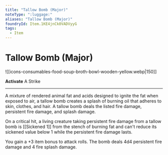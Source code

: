 ```yaml
---
title: "Tallow Bomb (Major)"
noteType: ":luggage:"
aliases: "Tallow Bomb (Major)"
foundryId: Item.1KE4jnCk0VADVyyG
tags:
  - Item
---
```


# Tallow Bomb (Major)
![[icons-consumables-food-soup-broth-bowl-wooden-yellow.webp|150]]

**Activate** A Strike

* * *

A mixture of rendered animal fat and acids designed to ignite the fat when exposed to air, a tallow bomb creates a splash of burning oil that adheres to skin, clothes, and hair. A tallow bomb deals the listed fire damage, persistent fire damage, and splash damage.

On a critical hit, a living creature taking persistent fire damage from a tallow bomb is [[Sickened 1]] from the stench of burning fat and can't reduce its sickened value below 1 while the persistent fire damage lasts.

You gain a +3 item bonus to attack rolls. The bomb deals 4d4 persistent fire damage and 4 fire splash damage.
